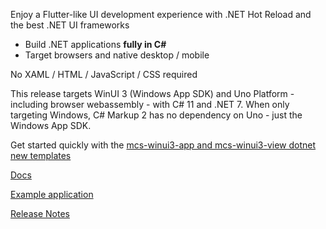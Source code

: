 ﻿Enjoy a Flutter-like UI development experience with .NET Hot Reload and the best .NET UI frameworks
- Build .NET applications **fully in C#**<br />
- Target browsers and native desktop / mobile<br />

No XAML / HTML / JavaScript / CSS required

This release targets WinUI 3 (Windows App SDK) and Uno Platform - including browser webassembly - with C# 11 and .NET 7.
When only targeting Windows, C# Markup 2 has no dependency on Uno - just the Windows App SDK.

Get started quickly with the [mcs-winui3-app and mcs-winui3-view dotnet new templates](https://github.com/Applicita/Modern.CSharp.Templates#readme)

[Docs](https://github.com/VincentH-Net/CSharpForMarkup#readme)

[Example application](https://github.com/VincentH-Net/CSharpForMarkup/tree/master/src/CSharpMarkup.WinUI.Examples)

[Release Notes](https://github.com/VincentH-Net/CSharpForMarkup/releases/tag/csharpmarkup2-winui-wpf-2-2-21)